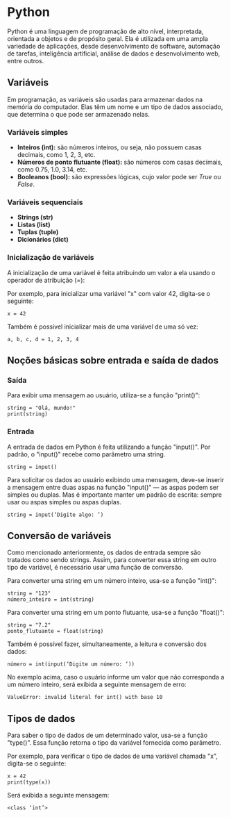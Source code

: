 # **Python**

Python é uma linguagem de programação de alto nível, interpretada, orientada a objetos e de propósito geral. Ela é utilizada em uma ampla variedade de aplicações, desde desenvolvimento de software, automação de tarefas, inteligência artificial, análise de dados e desenvolvimento web, entre outros.

## **Variáveis**

Em programação, as variáveis são usadas para armazenar dados na memória do computador. Elas têm um nome e um tipo de dados associado, que determina o que pode ser armazenado nelas.

### **Variáveis simples**
+ **Inteiros (int):** são números inteiros, ou seja, não possuem casas decimais, como 1, 2, 3, etc.
+ **Números de ponto flutuante (float):** são números com casas decimais, como 0.75, 1.0, 3.14, etc.
+ **Booleanos (bool):** são expressões lógicas, cujo valor pode ser *True* ou *False*.

### **Variáveis sequenciais**
+ **Strings (str)**
+ **Listas (list)**
+ **Tuplas (tuple)**
+ **Dicionários (dict)**

### Inicialização de variáveis

A inicialização de uma variável é feita atribuindo um valor a ela usando o operador de atribuição (=):

Por exemplo, para inicializar uma variável "x" com valor 42, digita-se o seguinte:

~~~
x = 42
~~~

Também é possível inicializar mais de uma variável de uma só vez:

~~~
a, b, c, d = 1, 2, 3, 4
~~~

## Noções básicas sobre entrada e saída de dados

### Saída

Para exibir uma mensagem ao usuário, utiliza-se a função "print()":

~~~
string = "Olá, mundo!"
print(string)
~~~

### Entrada

A entrada de dados em Python é feita utilizando a função "input()". Por padrão, o "input()" recebe como parâmetro uma string.

~~~
string = input()
~~~

Para solicitar os dados ao usuário exibindo uma mensagem, deve-se inserir a mensagem entre duas aspas na função "input()" — as aspas podem ser simples ou duplas. Mas é importante manter um padrão de escrita: sempre usar ou aspas simples ou aspas duplas.

~~~
string = input(‘Digite algo: ’)
~~~

## Conversão de variáveis

Como mencionado anteriormente, os dados de entrada sempre são tratados como sendo strings. Assim, para converter essa string em outro tipo de variável, é necessário usar uma função de conversão. 

Para converter uma string em um número inteiro, usa-se a função "int()":

~~~
string = "123"
número_inteiro = int(string)
~~~

Para converter uma string em um ponto flutuante, usa-se a função "float()":

~~~
string = "7.2"
ponto_flutuante = float(string)
~~~

Também é possível fazer, simultaneamente, a leitura e conversão dos dados:

~~~
número = int(input(‘Digite um número: ‘))
~~~

No exemplo acima, caso o usuário informe um valor que não corresponda a um número inteiro, será exibida a seguinte mensagem de erro:

~~~
ValueError: invalid literal for int() with base 10
~~~

## Tipos de dados

Para saber o tipo de dados de um determinado valor, usa-se a função "type()". Essa função retorna o tipo da variável fornecida como parâmetro.

Por exemplo, para verificar o tipo de dados de uma variável chamada "x", digita-se o seguinte:

~~~
x = 42
print(type(x))
~~~

Será exibida a seguinte mensagem:

~~~
<class ‘int’>
~~~

